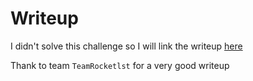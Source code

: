 # Writeup

I didn't solve this challenge so I will link the writeup [here](https://teamrocketist.github.io/2017/12/04/Web-TPCTF2017-It-s-Common-Sense/)

Thank to team `TeamRocketlst` for a very good writeup
